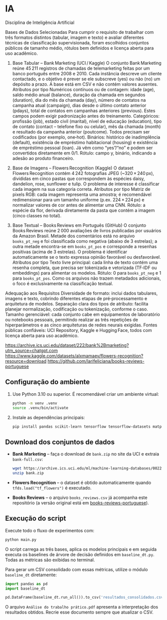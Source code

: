 # IA
Disciplina de Inteligência Artificial

Bases de Dados Selecionadas
Para cumprir o requisito de trabalhar com três formatos distintos (tabular, imagem e texto) e avaliar diferentes técnicas de classificação supervisionada, foram escolhidos conjuntos públicos de tamanho médio, rótulos bem definidos e licença aberta para uso acadêmico. 

1. Base Tabular – Bank Marketing (UCI / Kaggle)
O conjunto Bank Marketing reúne 45 211 registros de chamadas de telemarketing feitas por um banco português entre 2008 e 2010. Cada instância descreve um cliente contactado, e o objetivo é prever se ele subscreve (yes) ou não (no) um depósito a prazo. A base está em CSV e não contém valores ausentes.
Atributos por tipo
Numéricos contínuos ou de contagem: idade (age), saldo médio anual (balance), duração da chamada em segundos (duration), dia do mês da chamada (day), número de contatos na campanha atual (campaign), dias desde o último contato anterior (pdays), total de contatos em campanhas anteriores (previous). Estes campos podem exigir padronização antes do treinamento.
Categóricos: profissão (job), estado civil (marital), nível de educação (education), tipo de contato (contact – telefone fixo ou celular), mês da chamada (month) e resultado da campanha anterior (poutcome). Todos precisam ser codificados (por exemplo, one‑hot).
Binários: histórico de inadimplência (default), existência de empréstimo habitacional (housing) e existência de empréstimo pessoal (loan). Já vêm como “yes”/“no” e podem ser convertidos diretamente em 0/1.
Rótulo: campo y, binário, indicando a adesão ao produto financeiro.

2. Base de Imagens – Flowers Recognition (Kaggle)
O dataset Flowers Recognition contém 4 242 fotografias JPEG (~320 × 240 px), divididas em cinco pastas que correspondem às espécies daisy, dandelion, rose, sunflower e tulip. O problema de interesse é classificar cada imagem na sua categoria correta.
Atributos por tipo
Matriz de pixels RGB: cada imagem representa uma amostra; é recomendável redimensionar para um tamanho uniforme (p.ex. 224 × 224 px) e normalizar valores de cor antes de alimentar uma CNN.
Rótulo: a espécie da flor, derivada diretamente da pasta que contém a imagem (cinco classes no total).

3. Base Textual – Books Reviews em Português (GitHub)
O conjunto Books Reviews reúne 2 000 avaliações de livros publicadas por usuários da Amazon Brasil. Metade dos comentários está no arquivo `books_pt_neg` e foi classificada como negativa (abaixo de 3 estrelas); a outra metade encontra-se em `books_pt_pos` e corresponde a resenhas positivas (acima de 3 estrelas). O problema é identificar automaticamente se o texto expressa opinião favorável ou desfavorável.
Atributos por tipo
Texto livre principal: cada linha de texto contém uma resenha completa, que precisa ser tokenizada e vetorizada (TF‑IDF ou embeddings) para alimentar os modelos.
Rótulo: 0 para `books_pt_neg` e 1 para `books_pt_pos`. Como os arquivos não trazem metadados adicionais, o foco é exclusivamente na classificação textual.

Adequação aos Requisitos
Diversidade de formato: inclui dados tabulares, imagens e texto, cobrindo diferentes etapas de pré‑processamento e arquitetura de modelos.
Separação clara dos tipos de atributo: facilita planejar normalização, codificação ou tokenização, conforme o caso.
Tamanho gerenciável: cada conjunto cabe em equipamentos de laboratório ou notebooks pessoais, permitindo realizar as três repetições de hiperparâmetros e as cinco arquiteturas de redes neurais exigidas.
Fontes públicas confiáveis: UCI Repository, Kaggle e Hugging Face, todos com licença aberta para uso acadêmico.

https://archive.ics.uci.edu/dataset/222/bank%2Bmarketing?utm_source=chatgpt.com
https://www.kaggle.com/datasets/alxmamaev/flowers-recognition?resource=download
https://github.com/larifeliciana/books-reviews-portuguese

## Configuração do ambiente

1. Use Python 3.10 ou superior. É recomendável criar um ambiente virtual:

   ```bash
   python -m venv .venv
   source .venv/bin/activate
   ```

2. Instale as dependências principais:

   ```bash
   pip install pandas scikit-learn tensorflow tensorflow-datasets matplotlib seaborn
   ```

## Download dos conjuntos de dados

- **Bank Marketing** – faça o download de `bank.zip` no site da UCI e extraia `bank-full.csv`:

  ```bash
  wget https://archive.ics.uci.edu/ml/machine-learning-databases/00222/bank.zip
  unzip bank.zip
  ```

- **Flowers Recognition** – o dataset é obtido automaticamente quando `tfds.load("tf_flowers")` é executado.
- **Books Reviews** – o arquivo `books_reviews.csv` já acompanha este repositório (a versão original está em [books-reviews-portuguese](https://github.com/larifeliciana/books-reviews-portuguese)).


## Execução do script

Execute todo o fluxo de experimentos com:

```bash
python main.py
```

O script carrega as três bases, aplica os modelos principais e em seguida executa os baselines de árvore de decisão definidos em `baseline_dt.py`. Todas as métricas são exibidas no terminal.

Para gerar um CSV consolidado com essas métricas, utilize o módulo `baseline_dt` diretamente:

```python
import pandas as pd
import baseline_dt

pd.DataFrame(baseline_dt.run_all()).to_csv('resultados_consolidados.csv', index=False)
```

O arquivo `Análise do trabalho prático.pdf` apresenta a interpretação dos resultados obtidos. Recrie esse documento sempre que atualizar o CSV.

